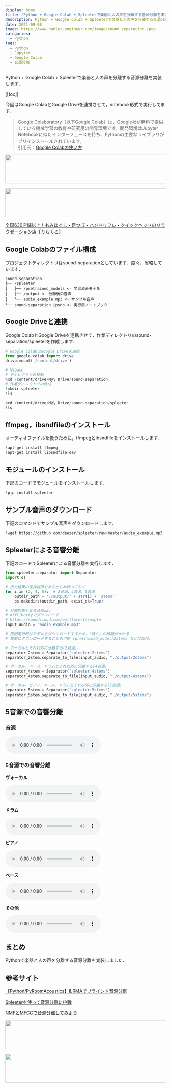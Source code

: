 ```yaml
---
display: home
title: 'Python + Google Colab + Spleeterで楽器と人の声を分離する音源分離を実装する'
description: Python + Google Colab + Spleeterで楽器と人の声を分離する音源分離を実装します．
date: 2021-09-08
image: https://www.hamlet-engineer.com/image/sound_separation.jpeg
categories: 
  - Python
tags:
  - Python
  - Jupyter
  - Google Colab
  - 音源分離
---
```


<!-- https://www.hamlet-engineer.com -->
Python + Google Colab + Spleeterで楽器と人の声を分離する音源分離を実装します．<br>

<!-- more -->

<ClientOnly>
  <CallInArticleAdsense />
</ClientOnly>

[[toc]]

今回はGoogle ColabとGoogle Driveを連携させて，notebook形式で実行してます．<br>

> Google Colaboratory（以下Google Colab）は、Google社が無料で提供している機械学習の教育や研究用の開発環境です。開発環境はJupyter Notebookに似たインターフェースを持ち、Pythonの主要なライブラリがプリインストールされています。<br>
引用元：[Google Colabの使い方](https://interface.cqpub.co.jp/ail01/)

<!-- TechAcademy -->
<a href="//af.moshimo.com/af/c/click?a_id=2604050&p_id=1555&pc_id=2816&pl_id=29835&guid=ON" rel="nofollow" referrerpolicy="no-referrer-when-downgrade"><img src="//image.moshimo.com/af-img/0866/000000029835.jpg" width="728" height="90" style="border:none;"></a><img src="//i.moshimo.com/af/i/impression?a_id=2604050&p_id=1555&pc_id=2816&pl_id=29835" width="1" height="1" style="border:none;">

<!-- テックキャンプ -->
<a href="//af.moshimo.com/af/c/click?a_id=2641145&p_id=1770&pc_id=3386&pl_id=25847&guid=ON" rel="nofollow" referrerpolicy="no-referrer-when-downgrade"><img src="//image.moshimo.com/af-img/1115/000000025847.png" width="728" height="90" style="border:none;"></a><img src="//i.moshimo.com/af/i/impression?a_id=2641145&p_id=1770&pc_id=3386&pl_id=25847" width="1" height="1" style="border:none;">

<!-- りらくる -->
<a href="https://px.a8.net/svt/ejp?a8mat=3HIN6N+7FBNEA+4AQ0+5YJRM" rel="nofollow">全国630店舗以上！もみほぐし・足つぼ・ハンドリフレ・クイックヘッドのリラクゼーション店【りらくる】</a><img border="0" width="1" height="1" src="https://www15.a8.net/0.gif?a8mat=3HIN6N+7FBNEA+4AQ0+5YJRM" alt="">

## Google Colabのファイル構成
プロジェクトディレクトリはsound-separationとしています．度々，省略しています．
```init
sound-separation
├── /spleeter
│   ├── /pretrained_models <- 学習済みモデル
│   ├── /output <- 分離後の音声
│   └── audio_example.mp3 <- サンプル音声
└── sound-separation.ipynb <- 実行用ノートブック
```

## Google Driveと連携
Google ColabとGoogle Driveを連携させて，作業ディレクトリのsound-separation/spleeterを作成します．<br>

```python
# Google ColabとGoogle Driveを連携
from google.colab import drive
drive.mount('/content/drive')
```

```python
# %%bash
# ディレクトリの移動
%cd /content/drive/My\ Drive/sound-separation
# 作業ディレクトリの作成
!mkdir spleeter
!ls
```

```python
%cd /content/drive/My\ Drive/sound-separation/spleeter
!ls
```

## ffmpeg，ibsndfileのインストール
オーディオファイルを扱うために，ffmpegとibsndfileをインストールします．

```python
!apt-get install ffmpeg
!apt-get install libsndfile-dev
```

## モジュールのインストール
下記のコードでモジュールをインストールします．

```python
!pip install spleeter
```
## サンプル音声のダウンロード
下記のコマンドでサンプル音声をダウンロードします．

```python
!wget https://github.com/deezer/spleeter/raw/master/audio_example.mp3
```

## Spleeterによる音響分離
下記のコードでSpleeterによる音響分離を実行します．

```python
from spleeter.separator import Separator
import os

# 出力結果の保存場所をあらかじめ作っておく
for i in (2, 4, 5):  # 2音源、4音源、5音源
    outdir_path = './output/' + str(i) + 'stems'
    os.makedirs(outdir_path, exist_ok=True)

# 分離対象となる音楽wav
# offlibertyでダウンロード
# https://soundcloud.com/ballforest/sample
input_audio = "audio_example.mp3"

# 初回実行時はモデルをダウンロードするため、「待ち」の時間がかかる
# 事前にダウンロードすることも可能 (pretrained_model/2stems などに保存)

# ボーカルとそれ以外に分離する(2音源)
separator_2stem = Separator('spleeter:2stems')
separator_2stem.separate_to_file(input_audio, "./output/2stems")

# ボーカル、ベース、ドラムとそれ以外に分離する(4音源)
separator_4stem = Separator('spleeter:4stems')
separator_4stem.separate_to_file(input_audio, "./output/4stems")

# ボーカル、ピアノ、ベース、ドラムとそれ以外に分離する(5音源)
separator_5stem = Separator('spleeter:5stems')
separator_5stem.separate_to_file(input_audio, "./output/5stems")
```

## 5音源での音響分離

### 音源

<audio src="/audio/audio_example/audio_example.mp3" controls></audio>

### 5音源での音響分離
**ヴォーカル**

<audio src="/audio/audio_example/vocals.wav" controls></audio>

**ドラム**

<audio src="/audio/audio_example/drums.wav" controls></audio>

**ピアノ**

<audio src="/audio/audio_example/piano.wav" controls></audio>

**ベース**

<audio src="/audio/audio_example/bass.wav" controls></audio>

**その他**

<audio src="/audio/audio_example/other.wav" controls></audio>

## まとめ
Pythonで楽器と人の声を分離する音源分離を実装しました．

## 参考サイト
[【Python/PyRoomAcoustics】ILRMAでブラインド音源分離](https://qiita.com/oozzZZZZ/items/496c44fcab879871a247)

[Spleeterを使って音源分離に挑戦](https://qiita.com/ObaShion/items/cf6fd0ede88b0c5187cb)

[NMFとMFCCで音源分離してみよう](https://keep-learning.hatenablog.jp/entry/2020/03/20/194403)




<!-- TechAcademy -->
<a href="//af.moshimo.com/af/c/click?a_id=2604050&p_id=1555&pc_id=2816&pl_id=29835&guid=ON" rel="nofollow" referrerpolicy="no-referrer-when-downgrade"><img src="//image.moshimo.com/af-img/0866/000000029835.jpg" width="728" height="90" style="border:none;"></a><img src="//i.moshimo.com/af/i/impression?a_id=2604050&p_id=1555&pc_id=2816&pl_id=29835" width="1" height="1" style="border:none;">

<!-- テックキャンプ -->
<a href="//af.moshimo.com/af/c/click?a_id=2641145&p_id=1770&pc_id=3386&pl_id=25847&guid=ON" rel="nofollow" referrerpolicy="no-referrer-when-downgrade"><img src="//image.moshimo.com/af-img/1115/000000025847.png" width="728" height="90" style="border:none;"></a><img src="//i.moshimo.com/af/i/impression?a_id=2641145&p_id=1770&pc_id=3386&pl_id=25847" width="1" height="1" style="border:none;">

<ClientOnly>
  <CallInArticleAdsense />
</ClientOnly>

